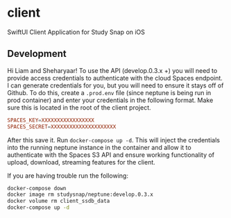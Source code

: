 # client
SwiftUI Client Application for Study Snap on iOS

## Development

Hi Liam and Sheharyaar! To use the API (develop.0.3.x +) you will need to provide access credentials to authenticate with the cloud Spaces endpoint. I can generate credentials for you, but you will need to ensure it stays off of Github. To do this, create a `.prod.env` file (since neptune is being run in prod container) and enter your credentials in the following format. Make sure this is located in the root of the client project.

```conf
SPACES_KEY=XXXXXXXXXXXXXXXXX
SPACES_SECRET=XXXXXXXXXXXXXXXXXXXXX
```

After this save it. Run `docker-compose up -d`. This will inject the credentials into the running neptune instance in the container and allow it to authenticate with the Spaces S3 API and ensure working functionality of upload, download, streaming features for the client.

If you are having trouble run the following:
```bash
docker-compose down
docker image rm studysnap/neptune:develop.0.3.x
docker volume rm client_ssdb_data
docker-compose up -d
```
